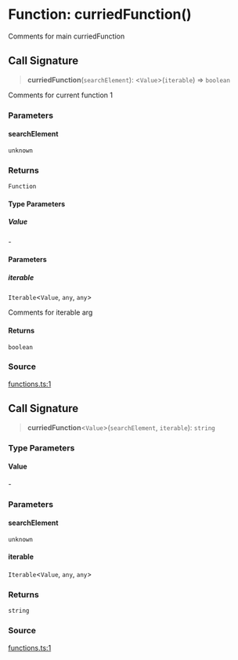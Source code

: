 # Function: curriedFunction()

Comments for main curriedFunction

## Call Signature

> **curriedFunction**(`searchElement`): \<`Value`\>(`iterable`) => `boolean`

Comments for current function 1

### Parameters

#### searchElement

`unknown`

### Returns

`Function`

#### Type Parameters

##### Value

\-

#### Parameters

##### iterable

`Iterable`\<`Value`, `any`, `any`\>

Comments for iterable arg

#### Returns

`boolean`

### Source

[functions.ts:1](http://source-url)

## Call Signature

> **curriedFunction**\<`Value`\>(`searchElement`, `iterable`): `string`

### Type Parameters

#### Value

\-

### Parameters

#### searchElement

`unknown`

#### iterable

`Iterable`\<`Value`, `any`, `any`\>

### Returns

`string`

### Source

[functions.ts:1](http://source-url)
